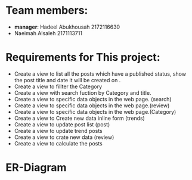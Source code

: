 
# **Team members:**
* **manager**: Hadeel Abukhousah 2172116630
* Naeimah Alsaleh 2171113711


# **Requirements for This project:**
* Create a view to list all the posts which have a published status, show the post title and date it will be created on .
* Create a view to fillter the Category
* Create a view with search fuction by Category and title.
* Create a view to specific data objects in the web page. (search)
* Create a view to specific data objects in the web page.(review)
* Create a view to specific data objects in the web page.(Category)
* Create a view to Create new data inline form (trends)
* Create a view to update post list (post)
* Create a view to update trend posts
* Create a view to crate new data (review)
* Create a view to calculate the posts 
# **ER-Diagram**
